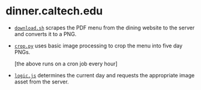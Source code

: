 # dinner.caltech.edu

* [`download.sh`](download.sh) scrapes the PDF menu from the dining website to the server and converts it to a PNG.
* [`crop.py`](crop.py) uses basic image processing to crop the menu into five day PNGs.

    [the above runs on a cron job every hour]

* [`logic.js`](logic.js) determines the current day and requests the appropriate image asset from the server.
